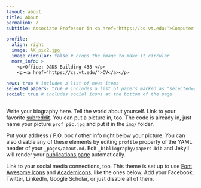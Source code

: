 ```yaml
---
layout: about
title: About
permalink: /
subtitle: Associate Professor in <a href='https://cs.vt.edu/'>Computer Science @ Virginia Tech</a> | AI &#8644; Science &#183; Knowledge-guided ML

profile:
  align: right
  image: AK_pic2.jpg
  image_circular: false # crops the image to make it circular
  more_info: >
    <p>Office: D&DS Building 438 </p>
    <p><a href='https://cs.vt.edu/'>CV</a></p>

news: true # includes a list of news items
selected_papers: true # includes a list of papers marked as "selected={true}"
social: true # includes social icons at the bottom of the page
---
```


<!---
[bio, teaching, publications, news, projects, prospective students, cv]: #

--->

Write your biography here. Tell the world about yourself. Link to your favorite [subreddit](http://reddit.com). You can put a picture in, too. The code is already in, just name your picture `prof_pic.jpg` and put it in the `img/` folder.

Put your address / P.O. box / other info right below your picture. You can also disable any of these elements by editing `profile` property of the YAML header of your `_pages/about.md`. Edit `_bibliography/papers.bib` and Jekyll will render your [publications page](/al-folio/publications/) automatically.

Link to your social media connections, too. This theme is set up to use [Font Awesome icons](https://fontawesome.com/) and [Academicons](https://jpswalsh.github.io/academicons/), like the ones below. Add your Facebook, Twitter, LinkedIn, Google Scholar, or just disable all of them.
